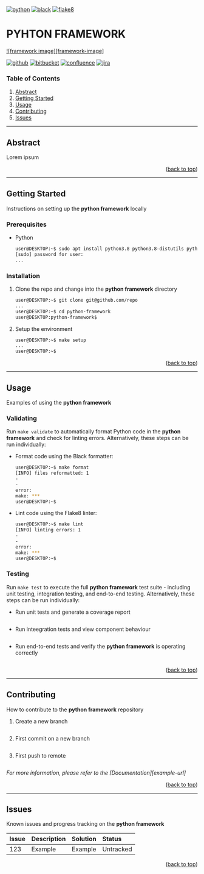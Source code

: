 <!-- python framework README.md -->
<div id="top"></div>


<!-- SHIELDS -->
[![python][python-shield]][python-url]
[![black][black-shield]][black-url]
[![flake8][flake8-shield]][flake8-url]


<!-- TITLE -->
# PYHTON FRAMEWORK #
[![framework image][framework-image]](https://example.com)

[![github][github-shield]][github-url]
[![bitbucket][bitbucket-shield]][bitbucket-url]
[![confluence][confluence-shield]][confluence-url]
[![jira][jira-shield]][jira-url]


<!-- TABLE OF CONTENTS -->
### Table of Contents ###
1. [Abstract](#abstract)
2. [Getting Started](#getting-started)
3. [Usage](#usage)
4. [Contributing](#contributing)
5. [Issues](#issues)

<!-- ABSTRACT -->
---
## Abstract ##
Lorem ipsum

<p align="right">(<a href="#top">back to top</a>)</p>


<!-- GETTING STARTED -->
---
## Getting Started ##
Instructions on setting up the **python framework** locally

### Prerequisites ###
* Python
    ```bash
    user@DESKTOP:~$ sudo apt install python3.8 python3.8-distutils python3.8-venv
    [sudo] password for user:
    ...
    ```

### Installation ###
1. Clone the repo and change into the **python framework** directory
    ```bash
    user@DESKTOP:~$ git clone git@github.com/repo
    ...
    user@DESKTOP:~$ cd python-framework
    user@DESKTOP:python-framework$
    ```

2. Setup the environment
    ```bash
    user@DESKTOP:~$ make setup
    ...
    user@DESKTOP:~$
    ```

<p align="right">(<a href="#top">back to top</a>)</p>


<!-- USAGE -->
---
## Usage ##
Examples of using the **python framework**

### Validating ###
Run `make validate` to automatically format Python code in the **python framework** and check for linting errors. Alternatively, these steps can be run individually:

* Format code using the Black formatter:
    ```bash
    user@DESKTOP:~$ make format
    [INFO] files reformatted: 1
    -
    -
    error:
    make: ***
    user@DESKTOP:~$
    ```

* Lint code using the Flake8 linter:
    ```bash
    user@DESKTOP:~$ make lint
    [INFO] linting errors: 1
    -
    -
    error:
    make: ***
    user@DESKTOP:~$
    ```

### Testing ###
Run `make test` to execute the full **python framework** test suite - including unit testing, integration testing, and end-to-end testing. Alternatively, these steps can be run individually:

* Run unit tests and generate a coverage report
    ```bash
    ```

* Run inteegration tests and view component behaviour
    ```bash
    ```

* Run end-to-end tests and verify the **python framework** is operating correctly
    ```bash
    ```

<p align="right">(<a href="#top">back to top</a>)</p>


<!-- CONTRIBUTING -->
---
## Contributing ##
How to contribute to the **python framework** repository

1. Create a new branch
    ```bash
    ```

2. First commit on a new branch
    ```bash
    ```

3. First push to remote
    ```bash
    ```

_For more information, please refer to the [Documentation][example-url]_
<p align="right">(<a href="#top">back to top</a>)</p>


<!-- ISSUES -->
---
## Issues ##
Known issues and progress tracking on the **python framework**

| Issue | Description | Solution | Status |
|:------|:------------|:---------|:-------|
| 123   | Example     | Example  | Untracked|

<p align="right">(<a href="#top">back to top</a>)</p>


<!-- LINKS -->
[python-shield]: https://img.shields.io/badge/python3.8-logo?labelColor=3776ab&color=c9d1d9&logo=python&logoColor=c9d1d9
[python-url]: https://example.com

[black-shield]: https://img.shields.io/badge/code%20style-logo?label=black&labelColor=010409&color=c9d1d9
[black-url]: https://example.com

[flake8-shield]: https://img.shields.io/badge/code%20linter-logo?label=flake8&labelColor=010409&color=c9d1d9
[flake8-url]: https://example.com

[github-shield]: https://img.shields.io/badge/github-logo?labelColor=010409&color=c9d1d9&logo=github&logoColor=c9d1d9color=c9d1d9
[github-url]: https://example.com

[bitbucket-shield]: https://img.shields.io/badge/BITBUCKET-logo?labelColor=0052cc&color=c9d1d9&logo=bitbucket&logoColor=c9d1d9
[bitbucket-url]: https://example.com

[confluence-shield]: https://img.shields.io/badge/CONFLUENCE-logo?labelColor=0052cc&color=c9d1d9&logo=confluence&logoColor=c9d1d9
[confluence-url]: https://example.com

[jira-shield]: https://img.shields.io/badge/JIRA-logo?labelColor=0052cc&color=c9d1d9&logo=jira&logoColor=c9d1d9
[jira-url]: https://example.com
